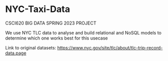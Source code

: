 # NYC-Taxi-Data
CSCI620 BIG DATA SPRING 2023 PROJECT 

We use NYC TLC data to analyse and build relational and NoSQL models to determine which one works best for this usecase


Link to original datasets: https://www.nyc.gov/site/tlc/about/tlc-trip-record-data.page
